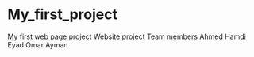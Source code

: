 # My_first_project
My first web page project
Website project
Team members
Ahmed Hamdi
Eyad
Omar Ayman

